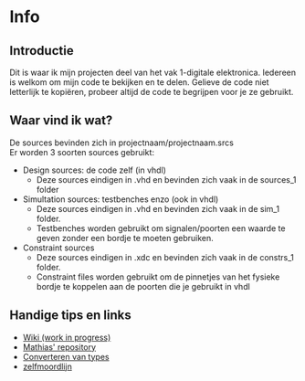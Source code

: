 # Info
## Introductie
Dit is waar ik mijn projecten deel van het vak 1-digitale elektronica.
Iedereen is welkom om mijn code te bekijken en te delen.
Gelieve de code niet letterlijk te kopiëren, probeer altijd de code te begrijpen voor je ze gebruikt.

## Waar vind ik wat?
De sources bevinden zich in projectnaam/projectnaam.srcs  
Er worden 3 soorten sources gebruikt:
* Design sources: de code zelf (in vhdl)
	* Deze sources eindigen in .vhd en bevinden zich vaak in de sources_1 folder
* Simultation sources: testbenches enzo (ook in vhdl)
	* Deze sources eindigen in .vhd en bevinden zich vaak in de sim_1 folder.
	* Testbenches worden gebruikt om signalen/poorten een waarde te geven zonder een bordje te moeten gebruiken.
* Constraint sources
	* Deze sources eindigen in .xdc en bevinden zich vaak in de constrs_1 folder.
	* Constraint files worden gebruikt om de pinnetjes van het fysieke bordje te koppelen aan de poorten die je gebruikt in vhdl
	
## Handige tips en links
* [Wiki (work in progress)](https://www.eiwiki.ga//)  
* [Mathias' repository](https://github.com/WatcherWhale/DigitalElectronics)
* [Converteren van types](https://www.nandland.com/vhdl/tips/tip-convert-numeric-std-logic-vector-to-integer.html#Numeric-Integer-To-Std_Logic_Vector)
* [zelfmoordlijn](https://www.zelfmoord1813.be/)  

